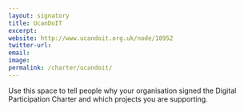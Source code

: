 ```yaml
---
layout: signatory
title: UcanDoIT
excerpt: 
website: http://www.ucandoit.org.uk/node/18952 
twitter-url: 
email: 
image: 
permalink: /charter/ucandoit/
---
```


Use this space to tell people why your organisation signed the Digital Participation Charter and which projects you are supporting.
